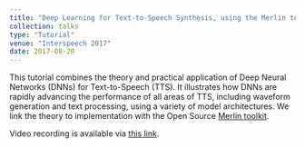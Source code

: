 ```yaml
---
title: "Deep Learning for Text-to-Speech Synthesis, using the Merlin toolkit"
collection: talks
type: "Tutorial"
venue: "Interspeech 2017"
date: 2017-08-20
---
```

This tutorial combines the theory and practical application of Deep Neural Networks (DNNs) for Text-to-Speech (TTS). It illustrates how DNNs are rapidly advancing the performance of all areas of TTS, including waveform generation and text processing, using a variety of model architectures. We link the theory to implementation with the Open Source [Merlin toolkit](https://www.cstr.ed.ac.uk/projects/merlin/).

Video recording is available via [this link](https://speech.zone/courses/one-off/merlin-interspeech2017/).